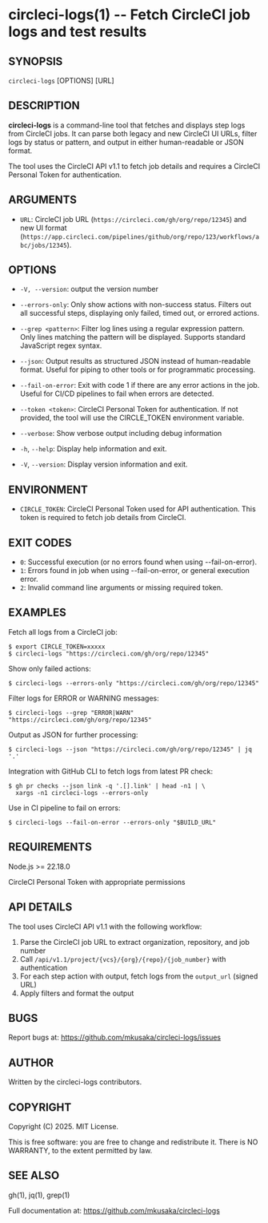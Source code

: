 # circleci-logs(1) -- Fetch CircleCI job logs and test results

## SYNOPSIS

`circleci-logs` [OPTIONS] [URL]

## DESCRIPTION

**circleci-logs** is a command-line tool that fetches and displays step logs from CircleCI jobs.
It can parse both legacy and new CircleCI UI URLs, filter logs by status or pattern,
and output in either human-readable or JSON format.

The tool uses the CircleCI API v1.1 to fetch job details and requires a CircleCI
Personal Token for authentication.

## ARGUMENTS

* `URL`:
  CircleCI job URL
  (`https://circleci.com/gh/org/repo/12345`) and new UI format
  (`https://app.circleci.com/pipelines/github/org/repo/123/workflows/abc/jobs/12345`).

## OPTIONS

* `-V, --version`:
  output the version number

* `--errors-only`:
  Only show actions with non-success status. Filters out all successful steps, displaying only failed, timed out, or errored actions.

* `--grep <pattern>`:
  Filter log lines using a regular expression pattern. Only lines matching the pattern will be displayed. Supports standard JavaScript regex syntax.

* `--json`:
  Output results as structured JSON instead of human-readable format. Useful for piping to other tools or for programmatic processing.

* `--fail-on-error`:
  Exit with code 1 if there are any error actions in the job. Useful for CI/CD pipelines to fail when errors are detected.

* `--token <token>`:
  CircleCI Personal Token for authentication. If not provided, the tool will use the CIRCLE_TOKEN environment variable.

* `--verbose`:
  Show verbose output including debug information

* `-h`, `--help`:
  Display help information and exit.

* `-V`, `--version`:
  Display version information and exit.

## ENVIRONMENT

* `CIRCLE_TOKEN`:
  CircleCI Personal Token used for API authentication.
  This token is required to fetch job details from CircleCI.

## EXIT CODES

* `0`: Successful execution (or no errors found when using --fail-on-error).
* `1`: Errors found in job when using --fail-on-error, or general execution error.
* `2`: Invalid command line arguments or missing required token.

## EXAMPLES

Fetch all logs from a CircleCI job:

    $ export CIRCLE_TOKEN=xxxxx
    $ circleci-logs "https://circleci.com/gh/org/repo/12345"

Show only failed actions:

    $ circleci-logs --errors-only "https://circleci.com/gh/org/repo/12345"

Filter logs for ERROR or WARNING messages:

    $ circleci-logs --grep "ERROR|WARN" "https://circleci.com/gh/org/repo/12345"

Output as JSON for further processing:

    $ circleci-logs --json "https://circleci.com/gh/org/repo/12345" | jq '.'

Integration with GitHub CLI to fetch logs from latest PR check:

    $ gh pr checks --json link -q '.[].link' | head -n1 | \
      xargs -n1 circleci-logs --errors-only

Use in CI pipeline to fail on errors:

    $ circleci-logs --fail-on-error --errors-only "$BUILD_URL"

## REQUIREMENTS

Node.js >= 22.18.0

CircleCI Personal Token with appropriate permissions

## API DETAILS

The tool uses CircleCI API v1.1 with the following workflow:

1. Parse the CircleCI job URL to extract organization, repository, and job number
2. Call `/api/v1.1/project/{vcs}/{org}/{repo}/{job_number}` with authentication
3. For each step action with output, fetch logs from the `output_url` (signed URL)
4. Apply filters and format the output

## BUGS

Report bugs at: <https://github.com/mkusaka/circleci-logs/issues>

## AUTHOR

Written by the circleci-logs contributors.

## COPYRIGHT

Copyright (C) 2025. MIT License.

This is free software: you are free to change and redistribute it.
There is NO WARRANTY, to the extent permitted by law.

## SEE ALSO

gh(1), jq(1), grep(1)

Full documentation at: <https://github.com/mkusaka/circleci-logs>